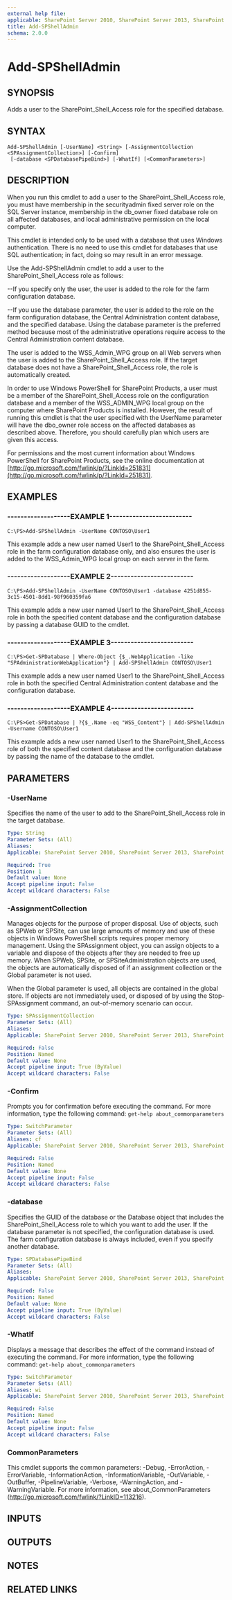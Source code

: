 ```yaml
---
external help file: 
applicable: SharePoint Server 2010, SharePoint Server 2013, SharePoint Server 2016
title: Add-SPShellAdmin
schema: 2.0.0
---
```


# Add-SPShellAdmin

## SYNOPSIS

Adds a user to the SharePoint_Shell_Access role for the specified database.



## SYNTAX

```
Add-SPShellAdmin [-UserName] <String> [-AssignmentCollection <SPAssignmentCollection>] [-Confirm]
 [-database <SPDatabasePipeBind>] [-WhatIf] [<CommonParameters>]
```

## DESCRIPTION
When you run this cmdlet to add a user to the SharePoint_Shell_Access role, you must have membership in the securityadmin fixed server role on the SQL Server instance, membership in the db_owner fixed database role on all affected databases, and local administrative permission on the local computer.

This cmdlet is intended only to be used with a database that uses Windows authentication.
There is no need to use this cmdlet for databases that use SQL authentication; in fact, doing so may result in an error message.

Use the Add-SPShellAdmin cmdlet to add a user to the SharePoint_Shell_Access role as follows:

--If you specify only the user, the user is added to the role for the farm configuration database.

--If you use the database parameter, the user is added to the role on the farm configuration database, the Central Administration content database, and the specified database. Using the database parameter is the preferred method because most of the administrative operations require access to the Central Administration content database.

The user is added to the WSS_Admin_WPG group on all Web servers when the user is added to the SharePoint_Shell_Access role.
If the target database does not have a SharePoint_Shell_Access role, the role is automatically created.

In order to use Windows PowerShell for SharePoint Products, a user must be a member of the SharePoint_Shell_Access role on the configuration database and a member of the WSS_ADMIN_WPG local group on the computer where SharePoint Products is installed.
However, the result of running this cmdlet is that the user specified with the UserName parameter will have the dbo_owner role access on the affected databases as described above.
Therefore, you should carefully plan which users are given this access.

For permissions and the most current information about Windows PowerShell for SharePoint Products, see the online documentation at [http://go.microsoft.com/fwlink/p/?LinkId=251831](http://go.microsoft.com/fwlink/p/?LinkId=251831).

## EXAMPLES

### -------------------EXAMPLE 1------------------------- 
```
C:\PS>Add-SPShellAdmin -UserName CONTOSO\User1
```

This example adds a new user named User1 to the SharePoint_Shell_Access role in the farm configuration database only, and also ensures the user is added to the WSS_Admin_WPG local group on each server in the farm.

### -------------------EXAMPLE 2------------------------- 
```
C:\PS>Add-SPShellAdmin -UserName CONTOSO\User1 -database 4251d855-3c15-4501-8dd1-98f960359fa6
```

This example adds a new user named User1 to the SharePoint_Shell_Access role in both the specified content database and the configuration database by passing a database GUID to the cmdlet.

### -------------------EXAMPLE 3------------------------- 
```
C:\PS>Get-SPDatabase | Where-Object {$_.WebApplication -like "SPAdministrationWebApplication"} | Add-SPShellAdmin CONTOSO\User1
```

This example adds a new user named User1 to the SharePoint_Shell_Access role in both the specified Central Administration content database and the configuration database.

### -------------------EXAMPLE 4------------------------- 
```
C:\PS>Get-SPDatabase | ?{$_.Name -eq "WSS_Content"} | Add-SPShellAdmin -Username CONTOSO\User1
```

This example adds a new user named User1 to the SharePoint_Shell_Access role of both the specified content database and the configuration database by passing the name of the database to the cmdlet.

## PARAMETERS

### -UserName
Specifies the name of the user to add to the SharePoint_Shell_Access role in the target database.

```yaml
Type: String
Parameter Sets: (All)
Aliases: 
Applicable: SharePoint Server 2010, SharePoint Server 2013, SharePoint Server 2016

Required: True
Position: 1
Default value: None
Accept pipeline input: False
Accept wildcard characters: False
```

### -AssignmentCollection
Manages objects for the purpose of proper disposal.
Use of objects, such as SPWeb or SPSite, can use large amounts of memory and use of these objects in Windows PowerShell scripts requires proper memory management.
Using the SPAssignment object, you can assign objects to a variable and dispose of the objects after they are needed to free up memory.
When SPWeb, SPSite, or SPSiteAdministration objects are used, the objects are automatically disposed of if an assignment collection or the Global parameter is not used.

When the Global parameter is used, all objects are contained in the global store.
If objects are not immediately used, or disposed of by using the Stop-SPAssignment command, an out-of-memory scenario can occur.

```yaml
Type: SPAssignmentCollection
Parameter Sets: (All)
Aliases: 
Applicable: SharePoint Server 2010, SharePoint Server 2013, SharePoint Server 2016

Required: False
Position: Named
Default value: None
Accept pipeline input: True (ByValue)
Accept wildcard characters: False
```

### -Confirm
Prompts you for confirmation before executing the command.
For more information, type the following command: `get-help about_commonparameters`

```yaml
Type: SwitchParameter
Parameter Sets: (All)
Aliases: cf
Applicable: SharePoint Server 2010, SharePoint Server 2013, SharePoint Server 2016

Required: False
Position: Named
Default value: None
Accept pipeline input: False
Accept wildcard characters: False
```

### -database
Specifies the GUID of the database or the Database object that includes the SharePoint_Shell_Access role to which you want to add the user.
If the database parameter is not specified, the configuration database is used.
The farm configuration database is always included, even if you specify another database.

```yaml
Type: SPDatabasePipeBind
Parameter Sets: (All)
Aliases: 
Applicable: SharePoint Server 2010, SharePoint Server 2013, SharePoint Server 2016

Required: False
Position: Named
Default value: None
Accept pipeline input: True (ByValue)
Accept wildcard characters: False
```

### -WhatIf
Displays a message that describes the effect of the command instead of executing the command.
For more information, type the following command: `get-help about_commonparameters`

```yaml
Type: SwitchParameter
Parameter Sets: (All)
Aliases: wi
Applicable: SharePoint Server 2010, SharePoint Server 2013, SharePoint Server 2016

Required: False
Position: Named
Default value: None
Accept pipeline input: False
Accept wildcard characters: False
```

### CommonParameters
This cmdlet supports the common parameters: -Debug, -ErrorAction, -ErrorVariable, -InformationAction, -InformationVariable, -OutVariable, -OutBuffer, -PipelineVariable, -Verbose, -WarningAction, and -WarningVariable. For more information, see about_CommonParameters (http://go.microsoft.com/fwlink/?LinkID=113216).

## INPUTS

## OUTPUTS

## NOTES

## RELATED LINKS

